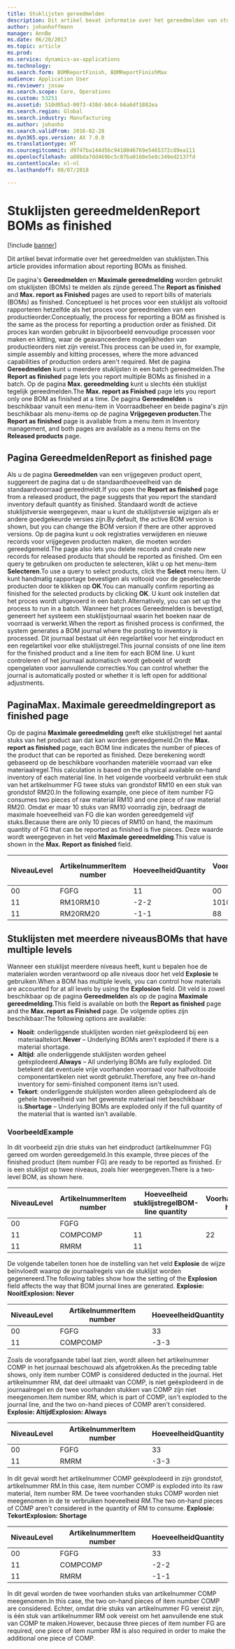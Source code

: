 ```yaml
---
title: Stuklijsten gereedmelden
description: Dit artikel bevat informatie over het gereedmelden van stuklijsten.
author: johanhoffmann
manager: AnnBe
ms.date: 06/20/2017
ms.topic: article
ms.prod: 
ms.service: dynamics-ax-applications
ms.technology: 
ms.search.form: BOMReportFinish, BOMReportFinishMax
audience: Application User
ms.reviewer: josaw
ms.search.scope: Core, Operations
ms.custom: 53251
ms.assetid: 510d05a3-0073-438d-b0c4-b6a6df1882ea
ms.search.region: Global
ms.search.industry: Manufacturing
ms.author: johanho
ms.search.validFrom: 2016-02-28
ms.dyn365.ops.version: AX 7.0.0
ms.translationtype: HT
ms.sourcegitcommit: d9747ba144d56c9410846769e5465372c89ea111
ms.openlocfilehash: a80bda7dd469bc5c07ba0160e5e8c349ed2137fd
ms.contentlocale: nl-nl
ms.lasthandoff: 08/07/2018

---
```


# <a name="report-boms-as-finished"></a><span data-ttu-id="d6d2e-103">Stuklijsten gereedmelden</span><span class="sxs-lookup"><span data-stu-id="d6d2e-103">Report BOMs as finished</span></span>

[!include [banner](../includes/banner.md)]

<span data-ttu-id="d6d2e-104">Dit artikel bevat informatie over het gereedmelden van stuklijsten.</span><span class="sxs-lookup"><span data-stu-id="d6d2e-104">This article provides information about reporting BOMs as finished.</span></span>

<span data-ttu-id="d6d2e-105">De pagina's **Gereedmelden** en **Maximale gereedmelding** worden gebruikt om stuklijsten (BOMs) te melden als zijnde gereed.</span><span class="sxs-lookup"><span data-stu-id="d6d2e-105">The **Report as finished** and **Max. report as Finished** pages are used to report bills of materials (BOMs) as finished.</span></span> <span data-ttu-id="d6d2e-106">Conceptueel is het proces voor een stuklijst als voltooid rapporteren hetzelfde als het proces voor gereedmelden van een productieorder.</span><span class="sxs-lookup"><span data-stu-id="d6d2e-106">Conceptually, the process for reporting a BOM as finished is the same as the process for reporting a production order as finished.</span></span> <span data-ttu-id="d6d2e-107">Dit proces kan worden gebruikt in bijvoorbeeld eenvoudige processen voor maken en kitting, waar de geavanceerdere mogelijkheden van productieorders niet zijn vereist.</span><span class="sxs-lookup"><span data-stu-id="d6d2e-107">This process can be used in, for example, simple assembly and kitting processes, where the more advanced capabilities of production orders aren't required.</span></span> <span data-ttu-id="d6d2e-108">Met de pagina **Gereedmelden** kunt u meerdere stuklijsten in een batch gereedmelden.</span><span class="sxs-lookup"><span data-stu-id="d6d2e-108">The **Report as finished** page lets you report multiple BOMs as finished in a batch.</span></span> <span data-ttu-id="d6d2e-109">Op de pagina **Max. gereedmelding** kunt u slechts één stuklijst tegelijk gereedmelden.</span><span class="sxs-lookup"><span data-stu-id="d6d2e-109">The **Max. report as Finished** page lets you report only one BOM as finished at a time.</span></span> <span data-ttu-id="d6d2e-110">De pagina **Gereedmelden** is beschikbaar vanuit een menu-item in Voorraadbeheer en beide pagina's zijn beschikbaar als menu-items op de pagina **Vrijgegeven producten**.</span><span class="sxs-lookup"><span data-stu-id="d6d2e-110">The **Report as finished** page is available from a menu item in Inventory management, and both pages are available as a menu items on the **Released products** page.</span></span>

## <a name="report-as-finished-page"></a><span data-ttu-id="d6d2e-111">Pagina Gereedmelden</span><span class="sxs-lookup"><span data-stu-id="d6d2e-111">Report as finished page</span></span>
<span data-ttu-id="d6d2e-112">Als u de pagina **Gereedmelden** van een vrijgegeven product opent, suggereert de pagina dat u de standaardhoeveelheid van de standaardvoorraad gereedmeldt.</span><span class="sxs-lookup"><span data-stu-id="d6d2e-112">If you open the **Report as finished** page from a released product, the page suggests that you report the standard inventory default quantity as finished.</span></span> <span data-ttu-id="d6d2e-113">Standaard wordt de actieve stuklijstversie weergegeven, maar u kunt de stuklijstversie wijzigen als er andere goedgekeurde versies zijn.</span><span class="sxs-lookup"><span data-stu-id="d6d2e-113">By default, the active BOM version is shown, but you can change the BOM version if there are other approved versions.</span></span> <span data-ttu-id="d6d2e-114">Op de pagina kunt u ook registraties verwijderen en nieuwe records voor vrijgegeven producten maken, die moeten worden gereedgemeld.</span><span class="sxs-lookup"><span data-stu-id="d6d2e-114">The page also lets you delete records and create new records for released products that should be reported as finished.</span></span> <span data-ttu-id="d6d2e-115">Om een query te gebruiken om producten te selecteren, klikt u op het menu-item **Selecteren**.</span><span class="sxs-lookup"><span data-stu-id="d6d2e-115">To use a query to select products, click the **Select** menu item.</span></span> <span data-ttu-id="d6d2e-116">U kunt handmatig rapportage bevestigen als voltooid voor de geselecteerde producten door te klikken op **OK**.</span><span class="sxs-lookup"><span data-stu-id="d6d2e-116">You can manually confirm reporting as finished for the selected products by clicking **OK**.</span></span> <span data-ttu-id="d6d2e-117">U kunt ook instellen dat het proces wordt uitgevoerd in een batch.</span><span class="sxs-lookup"><span data-stu-id="d6d2e-117">Alternatively, you can set up the process to run in a batch.</span></span> <span data-ttu-id="d6d2e-118">Wanneer het proces Gereedmelden is bevestigd, genereert het systeem een stuklijstjournaal waarin het boeken naar de voorraad is verwerkt.</span><span class="sxs-lookup"><span data-stu-id="d6d2e-118">When the report as finished process is confirmed, the system generates a BOM journal where the posting to inventory is processed.</span></span> <span data-ttu-id="d6d2e-119">Dit journaal bestaat uit één regelartikel voor het eindproduct en een regelartikel voor elke stuklijstregel.</span><span class="sxs-lookup"><span data-stu-id="d6d2e-119">This journal consists of one line item for the finished product and a line item for each BOM line.</span></span> <span data-ttu-id="d6d2e-120">U kunt controleren of het journaal automatisch wordt geboekt of wordt opengelaten voor aanvullende correcties.</span><span class="sxs-lookup"><span data-stu-id="d6d2e-120">You can control whether the journal is automatically posted or whether it is left open for additional adjustments.</span></span>

## <a name="max-report-as-finished-page"></a><span data-ttu-id="d6d2e-121">Pagina</span><span class="sxs-lookup"><span data-stu-id="d6d2e-121">Max.</span></span> <span data-ttu-id="d6d2e-122">Maximale gereedmelding</span><span class="sxs-lookup"><span data-stu-id="d6d2e-122">report as finished page</span></span>
<span data-ttu-id="d6d2e-123">Op de pagina **Maximale gereedmelding** geeft elke stuklijstregel het aantal stuks van het product aan dat kan worden gereedgemeld.</span><span class="sxs-lookup"><span data-stu-id="d6d2e-123">On the **Max. report as finished** page, each BOM line indicates the number of pieces of the product that can be reported as finished.</span></span> <span data-ttu-id="d6d2e-124">Deze berekening wordt gebaseerd op de beschikbare voorhanden materiële voorraad van elke materiaalregel.</span><span class="sxs-lookup"><span data-stu-id="d6d2e-124">This calculation is based on the physical available on-hand inventory of each material line.</span></span> <span data-ttu-id="d6d2e-125">In het volgende voorbeeld verbruikt een stuk van het artikelnummer FG twee stuks van grondstof RM10 en een stuk van grondstof RM20.</span><span class="sxs-lookup"><span data-stu-id="d6d2e-125">In the following example, one piece of item number FG consumes two pieces of raw material RM10 and one piece of raw material RM20.</span></span> <span data-ttu-id="d6d2e-126">Omdat er maar 10 stuks van RM10 voorradig zijn, bedraagt de maximale hoeveelheid van FG die kan worden gereedgemeld vijf stuks.</span><span class="sxs-lookup"><span data-stu-id="d6d2e-126">Because there are only 10 pieces of RM10 on hand, the maximum quantity of FG that can be reported as finished is five pieces.</span></span> <span data-ttu-id="d6d2e-127">Deze waarde wordt weergegeven in het veld **Maximale gereedmelding**.</span><span class="sxs-lookup"><span data-stu-id="d6d2e-127">This value is shown in the **Max. Report as finished** field.</span></span>

| <span data-ttu-id="d6d2e-128">Niveau</span><span class="sxs-lookup"><span data-stu-id="d6d2e-128">Level</span></span> | <span data-ttu-id="d6d2e-129">Artikelnummer</span><span class="sxs-lookup"><span data-stu-id="d6d2e-129">Item number</span></span> | <span data-ttu-id="d6d2e-130">Hoeveelheid</span><span class="sxs-lookup"><span data-stu-id="d6d2e-130">Quantity</span></span> | <span data-ttu-id="d6d2e-131">Voorhanden</span><span class="sxs-lookup"><span data-stu-id="d6d2e-131">On-hand</span></span> | <span data-ttu-id="d6d2e-132">Maximale</span><span class="sxs-lookup"><span data-stu-id="d6d2e-132">Max.</span></span> <span data-ttu-id="d6d2e-133">gereedmelding</span><span class="sxs-lookup"><span data-stu-id="d6d2e-133">Report as finished</span></span> |
|-------|-------------|----------|---------|-------------------------|
| <span data-ttu-id="d6d2e-134">0</span><span class="sxs-lookup"><span data-stu-id="d6d2e-134">0</span></span>     | <span data-ttu-id="d6d2e-135">FG</span><span class="sxs-lookup"><span data-stu-id="d6d2e-135">FG</span></span>          |  <span data-ttu-id="d6d2e-136">1</span><span class="sxs-lookup"><span data-stu-id="d6d2e-136">1</span></span>       | <span data-ttu-id="d6d2e-137">0</span><span class="sxs-lookup"><span data-stu-id="d6d2e-137">0</span></span>       | <span data-ttu-id="d6d2e-138">5</span><span class="sxs-lookup"><span data-stu-id="d6d2e-138">5</span></span>                       |
| <span data-ttu-id="d6d2e-139">1</span><span class="sxs-lookup"><span data-stu-id="d6d2e-139">1</span></span>     | <span data-ttu-id="d6d2e-140">RM10</span><span class="sxs-lookup"><span data-stu-id="d6d2e-140">RM10</span></span>        | <span data-ttu-id="d6d2e-141">-2</span><span class="sxs-lookup"><span data-stu-id="d6d2e-141">-2</span></span>       | <span data-ttu-id="d6d2e-142">10</span><span class="sxs-lookup"><span data-stu-id="d6d2e-142">10</span></span>      | <span data-ttu-id="d6d2e-143">5</span><span class="sxs-lookup"><span data-stu-id="d6d2e-143">5</span></span>                       |
| <span data-ttu-id="d6d2e-144">1</span><span class="sxs-lookup"><span data-stu-id="d6d2e-144">1</span></span>     | <span data-ttu-id="d6d2e-145">RM20</span><span class="sxs-lookup"><span data-stu-id="d6d2e-145">RM20</span></span>        | <span data-ttu-id="d6d2e-146">-1</span><span class="sxs-lookup"><span data-stu-id="d6d2e-146">-1</span></span>       |  <span data-ttu-id="d6d2e-147">8</span><span class="sxs-lookup"><span data-stu-id="d6d2e-147">8</span></span>      | <span data-ttu-id="d6d2e-148">8</span><span class="sxs-lookup"><span data-stu-id="d6d2e-148">8</span></span>                       |

## <a name="boms-that-have-multiple-levels"></a><span data-ttu-id="d6d2e-149">Stuklijsten met meerdere niveaus</span><span class="sxs-lookup"><span data-stu-id="d6d2e-149">BOMs that have multiple levels</span></span>
<span data-ttu-id="d6d2e-150">Wanneer een stuklijst meerdere niveaus heeft, kunt u bepalen hoe de materialen worden verantwoord op alle niveaus door het veld **Explosie** te gebruiken.</span><span class="sxs-lookup"><span data-stu-id="d6d2e-150">When a BOM has multiple levels, you can control how materials are accounted for at all levels by using the **Explosion** field.</span></span> <span data-ttu-id="d6d2e-151">Dit veld is zowel beschikbaar op de pagina **Gereedmelden** als op de pagina **Maximale gereedmelding**.</span><span class="sxs-lookup"><span data-stu-id="d6d2e-151">This field is available on both the **Report as finished** page and the **Max. report as Finished** page.</span></span> <span data-ttu-id="d6d2e-152">De volgende opties zijn beschikbaar:</span><span class="sxs-lookup"><span data-stu-id="d6d2e-152">The following options are available:</span></span>

-   <span data-ttu-id="d6d2e-153">**Nooit**: onderliggende stuklijsten worden niet geëxplodeerd bij een materiaaltekort.</span><span class="sxs-lookup"><span data-stu-id="d6d2e-153">**Never** – Underlying BOMs aren't exploded if there is a material shortage.</span></span>
-   <span data-ttu-id="d6d2e-154">**Altijd**: alle onderliggende stuklijsten worden geheel geëxplodeerd.</span><span class="sxs-lookup"><span data-stu-id="d6d2e-154">**Always** – All underlying BOMs are fully exploded.</span></span> <span data-ttu-id="d6d2e-155">Dit betekent dat eventuele vrije voorhanden voorraad voor halfvoltooide componentartikelen niet wordt gebruikt.</span><span class="sxs-lookup"><span data-stu-id="d6d2e-155">Therefore, any free on-hand inventory for semi-finished component items isn't used.</span></span>
-   <span data-ttu-id="d6d2e-156">**Tekort**: onderliggende stuklijsten worden alleen geëxplodeerd als de gehele hoeveelheid van het gewenste materiaal niet beschikbaar is.</span><span class="sxs-lookup"><span data-stu-id="d6d2e-156">**Shortage** – Underlying BOMs are exploded only if the full quantity of the material that is wanted isn't available.</span></span>

### <a name="example"></a><span data-ttu-id="d6d2e-157">Voorbeeld</span><span class="sxs-lookup"><span data-stu-id="d6d2e-157">Example</span></span>

<span data-ttu-id="d6d2e-158">In dit voorbeeld zijn drie stuks van het eindproduct (artikelnummer FG) gereed om worden gereedgemeld.</span><span class="sxs-lookup"><span data-stu-id="d6d2e-158">In this example, three pieces of the finished product (item number FG) are ready to be reported as finished.</span></span> <span data-ttu-id="d6d2e-159">Er is een stuklijst op twee niveaus, zoals hier weergegeven.</span><span class="sxs-lookup"><span data-stu-id="d6d2e-159">There is a two-level BOM, as shown here.</span></span>

| <span data-ttu-id="d6d2e-160">Niveau</span><span class="sxs-lookup"><span data-stu-id="d6d2e-160">Level</span></span> | <span data-ttu-id="d6d2e-161">Artikelnummer</span><span class="sxs-lookup"><span data-stu-id="d6d2e-161">Item number</span></span> | <span data-ttu-id="d6d2e-162">Hoeveelheid stuklijstregel</span><span class="sxs-lookup"><span data-stu-id="d6d2e-162">BOM-line quantity</span></span> | <span data-ttu-id="d6d2e-163">Voorhanden</span><span class="sxs-lookup"><span data-stu-id="d6d2e-163">On-hand</span></span> |
|-------|-------------|-------------------|---------|
| <span data-ttu-id="d6d2e-164">0</span><span class="sxs-lookup"><span data-stu-id="d6d2e-164">0</span></span>     | <span data-ttu-id="d6d2e-165">FG</span><span class="sxs-lookup"><span data-stu-id="d6d2e-165">FG</span></span>          |                   |         |
| <span data-ttu-id="d6d2e-166">1</span><span class="sxs-lookup"><span data-stu-id="d6d2e-166">1</span></span>     | <span data-ttu-id="d6d2e-167">COMP</span><span class="sxs-lookup"><span data-stu-id="d6d2e-167">COMP</span></span>        | <span data-ttu-id="d6d2e-168">1</span><span class="sxs-lookup"><span data-stu-id="d6d2e-168">1</span></span>                 | <span data-ttu-id="d6d2e-169">2</span><span class="sxs-lookup"><span data-stu-id="d6d2e-169">2</span></span>       |
| <span data-ttu-id="d6d2e-170">1</span><span class="sxs-lookup"><span data-stu-id="d6d2e-170">1</span></span>     | <span data-ttu-id="d6d2e-171">RM</span><span class="sxs-lookup"><span data-stu-id="d6d2e-171">RM</span></span>          | <span data-ttu-id="d6d2e-172">1</span><span class="sxs-lookup"><span data-stu-id="d6d2e-172">1</span></span>                 |         |

<span data-ttu-id="d6d2e-173">De volgende tabellen tonen hoe de instelling van het veld **Explosie** de wijze beïnvloedt waarop de journaalregels van de stuklijst worden gegenereerd.</span><span class="sxs-lookup"><span data-stu-id="d6d2e-173">The following tables show how the setting of the **Explosion** field affects the way that BOM journal lines are generated.</span></span> <span data-ttu-id="d6d2e-174">**Explosie: Nooit**</span><span class="sxs-lookup"><span data-stu-id="d6d2e-174">**Explosion: Never**</span></span>

| <span data-ttu-id="d6d2e-175">Niveau</span><span class="sxs-lookup"><span data-stu-id="d6d2e-175">Level</span></span> | <span data-ttu-id="d6d2e-176">Artikelnummer</span><span class="sxs-lookup"><span data-stu-id="d6d2e-176">Item number</span></span> | <span data-ttu-id="d6d2e-177">Hoeveelheid</span><span class="sxs-lookup"><span data-stu-id="d6d2e-177">Quantity</span></span> |
|-------|-------------|----------|
| <span data-ttu-id="d6d2e-178">0</span><span class="sxs-lookup"><span data-stu-id="d6d2e-178">0</span></span>     | <span data-ttu-id="d6d2e-179">FG</span><span class="sxs-lookup"><span data-stu-id="d6d2e-179">FG</span></span>          | <span data-ttu-id="d6d2e-180">3</span><span class="sxs-lookup"><span data-stu-id="d6d2e-180">3</span></span>        |
| <span data-ttu-id="d6d2e-181">1</span><span class="sxs-lookup"><span data-stu-id="d6d2e-181">1</span></span>     | <span data-ttu-id="d6d2e-182">COMP</span><span class="sxs-lookup"><span data-stu-id="d6d2e-182">COMP</span></span>        | <span data-ttu-id="d6d2e-183">-3</span><span class="sxs-lookup"><span data-stu-id="d6d2e-183">-3</span></span>       |

<span data-ttu-id="d6d2e-184">Zoals de voorafgaande tabel laat zien, wordt alleen het artikelnummer COMP in het journaal beschouwd als afgetrokken.</span><span class="sxs-lookup"><span data-stu-id="d6d2e-184">As the preceding table shows, only item number COMP is considered deducted in the journal.</span></span> <span data-ttu-id="d6d2e-185">Het artikelnummer RM, dat deel uitmaakt van COMP, is niet geëxplodeerd in de journaalregel en de twee voorhanden stukken van COMP zijn niet meegenomen.</span><span class="sxs-lookup"><span data-stu-id="d6d2e-185">Item number RM, which is part of COMP, isn't exploded to the journal line, and the two on-hand pieces of COMP aren't considered.</span></span> <span data-ttu-id="d6d2e-186">**Explosie: Altijd**</span><span class="sxs-lookup"><span data-stu-id="d6d2e-186">**Explosion: Always**</span></span>

| <span data-ttu-id="d6d2e-187">Niveau</span><span class="sxs-lookup"><span data-stu-id="d6d2e-187">Level</span></span> | <span data-ttu-id="d6d2e-188">Artikelnummer</span><span class="sxs-lookup"><span data-stu-id="d6d2e-188">Item number</span></span> | <span data-ttu-id="d6d2e-189">Hoeveelheid</span><span class="sxs-lookup"><span data-stu-id="d6d2e-189">Quantity</span></span> |
|-------|-------------|----------|
| <span data-ttu-id="d6d2e-190">0</span><span class="sxs-lookup"><span data-stu-id="d6d2e-190">0</span></span>     | <span data-ttu-id="d6d2e-191">FG</span><span class="sxs-lookup"><span data-stu-id="d6d2e-191">FG</span></span>          | <span data-ttu-id="d6d2e-192">3</span><span class="sxs-lookup"><span data-stu-id="d6d2e-192">3</span></span>        |
| <span data-ttu-id="d6d2e-193">1</span><span class="sxs-lookup"><span data-stu-id="d6d2e-193">1</span></span>     | <span data-ttu-id="d6d2e-194">RM</span><span class="sxs-lookup"><span data-stu-id="d6d2e-194">RM</span></span>          | <span data-ttu-id="d6d2e-195">-3</span><span class="sxs-lookup"><span data-stu-id="d6d2e-195">-3</span></span>       |

<span data-ttu-id="d6d2e-196">In dit geval wordt het artikelnummer COMP geëxplodeerd in zijn grondstof, artikelnummer RM.</span><span class="sxs-lookup"><span data-stu-id="d6d2e-196">In this case, item number COMP is exploded into its raw material, item number RM.</span></span> <span data-ttu-id="d6d2e-197">De twee voorhanden stuks COMP worden niet meegenomen in de te verbruiken hoeveelheid RM.</span><span class="sxs-lookup"><span data-stu-id="d6d2e-197">The two on-hand pieces of COMP aren't considered in the quantity of RM to consume.</span></span> <span data-ttu-id="d6d2e-198">**Explosie: Tekort**</span><span class="sxs-lookup"><span data-stu-id="d6d2e-198">**Explosion: Shortage**</span></span>

| <span data-ttu-id="d6d2e-199">Niveau</span><span class="sxs-lookup"><span data-stu-id="d6d2e-199">Level</span></span> | <span data-ttu-id="d6d2e-200">Artikelnummer</span><span class="sxs-lookup"><span data-stu-id="d6d2e-200">Item number</span></span> | <span data-ttu-id="d6d2e-201">Hoeveelheid</span><span class="sxs-lookup"><span data-stu-id="d6d2e-201">Quantity</span></span> |
|-------|-------------|----------|
| <span data-ttu-id="d6d2e-202">0</span><span class="sxs-lookup"><span data-stu-id="d6d2e-202">0</span></span>     | <span data-ttu-id="d6d2e-203">FG</span><span class="sxs-lookup"><span data-stu-id="d6d2e-203">FG</span></span>          | <span data-ttu-id="d6d2e-204">3</span><span class="sxs-lookup"><span data-stu-id="d6d2e-204">3</span></span>        |
| <span data-ttu-id="d6d2e-205">1</span><span class="sxs-lookup"><span data-stu-id="d6d2e-205">1</span></span>     | <span data-ttu-id="d6d2e-206">COMP</span><span class="sxs-lookup"><span data-stu-id="d6d2e-206">COMP</span></span>        | <span data-ttu-id="d6d2e-207">-2</span><span class="sxs-lookup"><span data-stu-id="d6d2e-207">-2</span></span>       |
| <span data-ttu-id="d6d2e-208">1</span><span class="sxs-lookup"><span data-stu-id="d6d2e-208">1</span></span>     | <span data-ttu-id="d6d2e-209">RM</span><span class="sxs-lookup"><span data-stu-id="d6d2e-209">RM</span></span>          | <span data-ttu-id="d6d2e-210">-1</span><span class="sxs-lookup"><span data-stu-id="d6d2e-210">-1</span></span>       |

<span data-ttu-id="d6d2e-211">In dit geval worden de twee voorhanden stuks van artikelnummer COMP meegenomen.</span><span class="sxs-lookup"><span data-stu-id="d6d2e-211">In this case, the two on-hand pieces of item number COMP are considered.</span></span> <span data-ttu-id="d6d2e-212">Echter, omdat drie stuks van artikelnummer FG vereist zijn, is één stuk van artikelnummer RM ook vereist om het aanvullende ene stuk van COMP te maken.</span><span class="sxs-lookup"><span data-stu-id="d6d2e-212">However, because three pieces of item number FG are required, one piece of item number RM is also required in order to make the additional one piece of COMP.</span></span>





